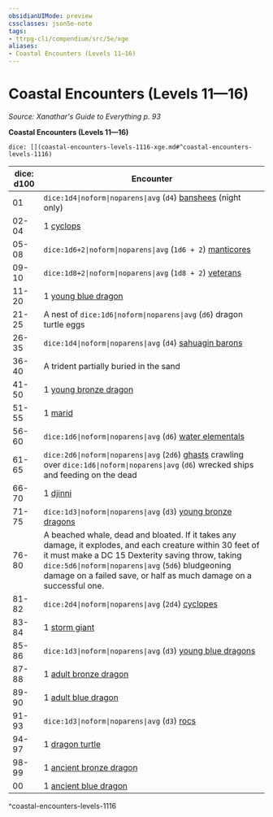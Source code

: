 ```yaml
---
obsidianUIMode: preview
cssclasses: json5e-note
tags:
- ttrpg-cli/compendium/src/5e/xge
aliases:
- Coastal Encounters (Levels 11—16)
---
```

# Coastal Encounters (Levels 11—16)
*Source: Xanathar's Guide to Everything p. 93* 

**Coastal Encounters (Levels 11—16)**

`dice: [](coastal-encounters-levels-1116-xge.md#^coastal-encounters-levels-1116)`

| dice: d100 | Encounter |
|------------|-----------|
| 01 | `dice:1d4\|noform\|noparens\|avg` (`d4`) [banshees](/3-Mechanics/CLI/bestiary/undead/banshee-xmm.md) (night only) |
| 02-04 | 1 [cyclops](/3-Mechanics/CLI/bestiary/giant/cyclops-sentry-xmm.md) |
| 05-08 | `dice:1d6+2\|noform\|noparens\|avg` (`1d6 + 2`) [manticores](/3-Mechanics/CLI/bestiary/monstrosity/manticore-xmm.md) |
| 09-10 | `dice:1d8+2\|noform\|noparens\|avg` (`1d8 + 2`) [veterans](/3-Mechanics/CLI/bestiary/humanoid/warrior-veteran-xmm.md) |
| 11-20 | 1 [young blue dragon](/3-Mechanics/CLI/bestiary/dragon/young-blue-dragon-xmm.md) |
| 21-25 | A nest of `dice:1d6\|noform\|noparens\|avg` (`d6`) dragon turtle eggs |
| 26-35 | `dice:1d4\|noform\|noparens\|avg` (`d4`) [sahuagin barons](/3-Mechanics/CLI/bestiary/fiend/sahuagin-baron-xmm.md) |
| 36-40 | A trident partially buried in the sand |
| 41-50 | 1 [young bronze dragon](/3-Mechanics/CLI/bestiary/dragon/young-bronze-dragon-xmm.md) |
| 51-55 | 1 [marid](/3-Mechanics/CLI/bestiary/elemental/marid-xmm.md) |
| 56-60 | `dice:1d6\|noform\|noparens\|avg` (`d6`) [water elementals](/3-Mechanics/CLI/bestiary/elemental/water-elemental-xmm.md) |
| 61-65 | `dice:2d6\|noform\|noparens\|avg` (`2d6`) [ghasts](/3-Mechanics/CLI/bestiary/undead/ghast-xmm.md) crawling over `dice:1d6\|noform\|noparens\|avg` (`d6`) wrecked ships and feeding on the dead |
| 66-70 | 1 [djinni](/3-Mechanics/CLI/bestiary/elemental/djinni-xmm.md) |
| 71-75 | `dice:1d3\|noform\|noparens\|avg` (`d3`) [young bronze dragons](/3-Mechanics/CLI/bestiary/dragon/young-bronze-dragon-xmm.md) |
| 76-80 | A beached whale, dead and bloated. If it takes any damage, it explodes, and each creature within 30 feet of it must make a DC 15 Dexterity saving throw, taking `dice:5d6\|noform\|noparens\|avg` (`5d6`) bludgeoning damage on a failed save, or half as much damage on a successful one. |
| 81-82 | `dice:2d4\|noform\|noparens\|avg` (`2d4`) [cyclopes](/3-Mechanics/CLI/bestiary/giant/cyclops-sentry-xmm.md) |
| 83-84 | 1 [storm giant](/3-Mechanics/CLI/bestiary/giant/storm-giant-xmm.md) |
| 85-86 | `dice:1d3\|noform\|noparens\|avg` (`d3`) [young blue dragons](/3-Mechanics/CLI/bestiary/dragon/young-blue-dragon-xmm.md) |
| 87-88 | 1 [adult bronze dragon](/3-Mechanics/CLI/bestiary/dragon/adult-bronze-dragon-xmm.md) |
| 89-90 | 1 [adult blue dragon](/3-Mechanics/CLI/bestiary/dragon/adult-blue-dragon-xmm.md) |
| 91-93 | `dice:1d3\|noform\|noparens\|avg` (`d3`) [rocs](/3-Mechanics/CLI/bestiary/monstrosity/roc-xmm.md) |
| 94-97 | 1 [dragon turtle](/3-Mechanics/CLI/bestiary/dragon/dragon-turtle-xmm.md) |
| 98-99 | 1 [ancient bronze dragon](/3-Mechanics/CLI/bestiary/dragon/ancient-bronze-dragon-xmm.md) |
| 00 | 1 [ancient blue dragon](/3-Mechanics/CLI/bestiary/dragon/ancient-blue-dragon-xmm.md) |
^coastal-encounters-levels-1116